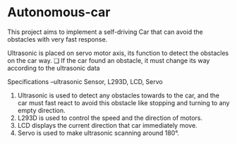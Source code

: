 # Autonomous-car
This project aims to implement a self-driving Car that can avoid the  obstacles with very fast response.

Ultrasonic is placed on servo motor axis, its function to detect 
the obstacles on the car way.
❑ If the car found an obstacle, it must change its way according 
to the ultrasonic data


Specifications –ultrasonic Sensor, L293D, LCD, Servo

1. Ultrasonic is used to detect any obstacles towards to the car, and 
the car must fast react to avoid this obstacle like stopping and 
turning to any empty direction.
2. L293D is used to control the speed and the direction of motors.
3. LCD displays the current direction that car immediately move.
4. Servo is used to make ultrasonic scanning around 180°.



